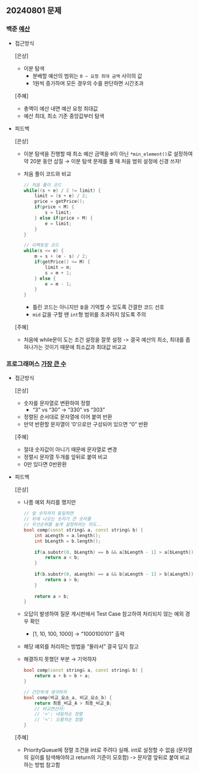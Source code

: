 ## 20240801 문제

### 백준 [예산](https://www.acmicpc.net/problem/2512)

- 접근방식

  [은상]
  - 이분 탐색
    - 분배할 예산의 범위는 `0 ~ 요청 최대 금액` 사이의 값
    - 1원씩 증가하며 모든 경우의 수를 판단하면 시간초과
  
  [주혜]
  - 총액이 예산 내면 예산 요청 최대값
  - 예산 최대, 최소 기준 중앙값부터 탐색

- 피드백

  [은상]
  - 이분 탐색을 진행할 때 최소 예산 금액을 `0`이 아닌 `*min_element()`로 설정하여 약 20분 동안 삽질 → 이분 탐색 문제를 풀 때 처음 범위 설정에 신경 쓰자!
  - 처음 풀이 코드와 비교
    
    ```cpp
    // 처음 풀이 코드
    while((s + e) / 2 != limit) {
    	limit = (s + e) / 2;
    	price = getPrice();
    	if(price < M) {
    		s = limit;
    	} else if(price > M) {
    		e = limit;
    	}
    }
    
    // 리팩토링 코드
    while(s <= e) {
    	m = s + (e - s) / 2;
    	if(getPrice() <= M) {
    		limit = m;
    		s = m + 1;
    	} else {
    		e = m - 1;
    	}
    }
    ```
    
    - 틀린 코드는 아니지만 `틀`을 기억할 수 있도록 간결한 코드 선호
    - `mid` 값을 구할 땐 `int`형 범위를 초과하지 않도록 주의
  
  [주혜]
  - 처음에 while문이 도는 조건 설정을 잘못 설정 -> 결국 예산의 최소, 최대를 좁혀나가는 것이기 때문에 최소값과 최대값 비교교


### 프로그래머스 [가장 큰 수](https://school.programmers.co.kr/learn/courses/30/lessons/42746)

- 접근방식

  [은상]
  - 숫자를 문자열로 변환하여 정렬
    - “3” vs “30” → “330” vs “303”
  - 정렬된 순서대로 문자열에 이어 붙여 반환
  - 만약 반환할 문자열이 ‘0’으로만 구성되어 있으면 “0” 반환
  
  [주혜]
  - 절대 숫자값이 아니기 때문에 문자열로 변경
  - 정렬시 문자열 두개를 앞뒤로 붙여 비교
  - 0만 있다면 0반환환
  
- 피드백

  [은상]
  - 나름 예외 처리를 했지만
    
    ```cpp
    // 앞 숫자까지 동일하면
    // 뒤에 나오는 숫자가 큰 숫자를
    // 우선순위를 높게 설정하려는 의도..
    bool comp(const string& a, const string& b) {
    	int aLength = a.length();
    	int bLength = b.length();
        
    	if(a.substr(0, bLength) == b && a[bLength - 1] > a[bLength]) {
    		return a < b;
    	}
        
    	if(b.substr(0, aLength) == a && b[aLength - 1] > b[aLength]) {
    		return a > b;
    	}
        
    	return a > b;
    }
    ```
    
  - 오답이 발생하여 질문 게시판에서 Test Case 참고하여 처리되지 않는 예외 경우 확인
    - [1, 10, 100, 1000] → “1000100101” 출력
  - 해당 예외를 처리하는 방법을 “몰라서” 결국 답지 참고
  - 해결하지 못했던 부분 → 기억하자
    
    ```cpp
    bool comp(const string& a, const string& b) {
	    return a + b > b + a;
    }

    // 간단하게 생각하자
    bool comp(비교_요소_a, 비교_요소_b) {
	    return 최종_비교_A > 최종_비교_B;
	    // 비교연산자:
	    // '>': 내림차순 정렬
	    // '<': 오름차순 정렬
    }
    ```
  
  [주혜]
  - PriorityQueue에 정렬 조건을 int로 주려다 실패. int로 설정할 수 없음 (문자열의 길이를 탐색해야하고 return의 기준이 모호함)
  -> 문자열 앞뒤로 붙여 비교하는 방법 참고함
  
  
